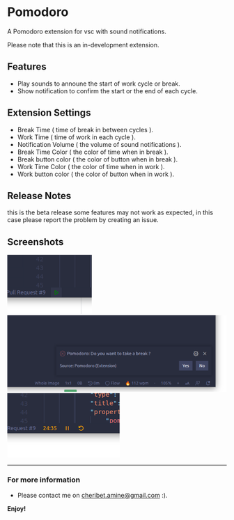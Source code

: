 # Pomodoro 

A Pomodoro extension for vsc with sound notifications.

Please note that this is an in-development extension.
## Features

- Play sounds to announe the start of work cycle or break.
- Show notification to confirm the start or the end of each cycle.


## Extension Settings

- Break Time ( time of break in between cycles ).
- Work Time ( time of work in each cycle ).
- Notification Volume ( the volume of sound notifications ).
- Break Time Color ( the color of time when in break ).
- Break button color ( the color of button when in break ).
- Work Time Color ( the color of time when in work ).
- Work button color ( the color of button when in work ).

## Release Notes

this is the beta release some features may not work as expected, in this case please report the problem by creating an issue. 

## Screenshots

![alt text](https://raw.githubusercontent.com/Amin-Cheribet/pomodoro-vsc/master/start_button.png)
![alt text](https://raw.githubusercontent.com/Amin-Cheribet/pomodoro-vsc/master/dialog.png)
![alt text](https://raw.githubusercontent.com/Amin-Cheribet/pomodoro-vsc/master/working_counter.png)

-----------------------------------------------------------------------------------------------------------
### For more information

* Please contact me on cheribet.amine@gmail.com :).

**Enjoy!**
